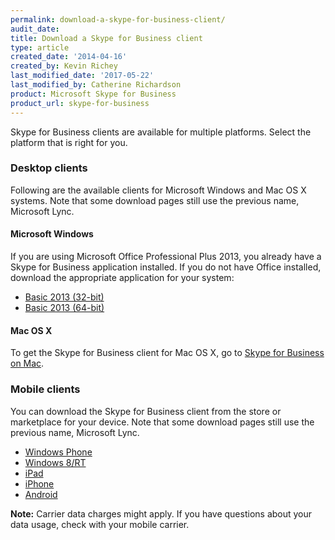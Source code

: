 ```yaml
---
permalink: download-a-skype-for-business-client/
audit_date:
title: Download a Skype for Business client
type: article
created_date: '2014-04-16'
created_by: Kevin Richey
last_modified_date: '2017-05-22'
last_modified_by: Catherine Richardson
product: Microsoft Skype for Business
product_url: skype-for-business
---
```


Skype for Business clients are available for multiple platforms. Select the platform that is right for you.


### Desktop clients

Following are the available clients for Microsoft Windows and Mac OS X systems. Note that some download pages still use the previous name, Microsoft Lync.


#### Microsoft Windows

If you are using Microsoft Office Professional Plus 2013, you already have a Skype for Business application installed. If you do not have Office installed, download the appropriate application for your system:

- [Basic 2013 (32-bit)](http://www.microsoft.com/en-us/download/details.aspx?id=35451)
- [Basic 2013 (64-bit)](http://www.microsoft.com/en-us/download/details.aspx?id=35450)


#### Mac OS X

To get the Skype for Business client for Mac OS X, go to [Skype for Business on Mac](https://www.microsoft.com/en-us/download/details.aspx?id=54108).

### Mobile clients

You can download the Skype for Business client from the store or marketplace for your device. Note that some download pages still use the previous name, Microsoft Lync.

- [Windows Phone](https://www.microsoft.com/en-us/store/apps/skype-for-business/9wzdncrfjbb2)
- [Windows 8/RT](https://www.microsoft.com/en-us/store/apps/lync/9wzdncrfhvhm)
- [iPad](https://itunes.apple.com/us/app/lync-2013-for-ipad/id605608899?mt=8)
- [iPhone](https://itunes.apple.com/us/app/lync-2013-for-iphone/id605841731?mt=8)
- [Android](https://play.google.com/store/apps/details?id=com.microsoft.office.lync15&hl=en)

**Note:** Carrier data charges might apply. If you have questions about your data usage, check with your mobile carrier.
